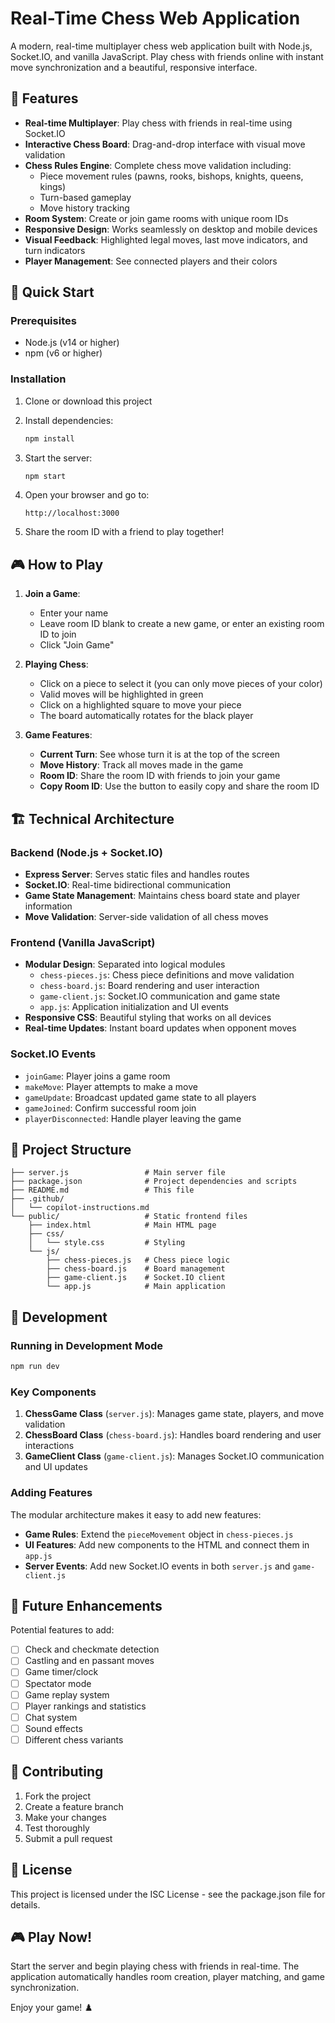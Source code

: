 # Real-Time Chess Web Application

A modern, real-time multiplayer chess web application built with Node.js, Socket.IO, and vanilla JavaScript. Play chess with friends online with instant move synchronization and a beautiful, responsive interface.

## 🌟 Features

- **Real-time Multiplayer**: Play chess with friends in real-time using Socket.IO
- **Interactive Chess Board**: Drag-and-drop interface with visual move validation
- **Chess Rules Engine**: Complete chess move validation including:
  - Piece movement rules (pawns, rooks, bishops, knights, queens, kings)
  - Turn-based gameplay
  - Move history tracking
- **Room System**: Create or join game rooms with unique room IDs
- **Responsive Design**: Works seamlessly on desktop and mobile devices
- **Visual Feedback**: Highlighted legal moves, last move indicators, and turn indicators
- **Player Management**: See connected players and their colors

## 🚀 Quick Start

### Prerequisites

- Node.js (v14 or higher)
- npm (v6 or higher)

### Installation

1. Clone or download this project
2. Install dependencies:
   ```bash
   npm install
   ```

3. Start the server:
   ```bash
   npm start
   ```

4. Open your browser and go to:
   ```
   http://localhost:3000
   ```

5. Share the room ID with a friend to play together!

## 🎮 How to Play

1. **Join a Game**:
   - Enter your name
   - Leave room ID blank to create a new game, or enter an existing room ID to join
   - Click "Join Game"

2. **Playing Chess**:
   - Click on a piece to select it (you can only move pieces of your color)
   - Valid moves will be highlighted in green
   - Click on a highlighted square to move your piece
   - The board automatically rotates for the black player

3. **Game Features**:
   - **Current Turn**: See whose turn it is at the top of the screen
   - **Move History**: Track all moves made in the game
   - **Room ID**: Share the room ID with friends to join your game
   - **Copy Room ID**: Use the button to easily copy and share the room ID

## 🏗️ Technical Architecture

### Backend (Node.js + Socket.IO)
- **Express Server**: Serves static files and handles routes
- **Socket.IO**: Real-time bidirectional communication
- **Game State Management**: Maintains chess board state and player information
- **Move Validation**: Server-side validation of all chess moves

### Frontend (Vanilla JavaScript)
- **Modular Design**: Separated into logical modules
  - `chess-pieces.js`: Chess piece definitions and move validation
  - `chess-board.js`: Board rendering and user interaction
  - `game-client.js`: Socket.IO communication and game state
  - `app.js`: Application initialization and UI events
- **Responsive CSS**: Beautiful styling that works on all devices
- **Real-time Updates**: Instant board updates when opponent moves

### Socket.IO Events
- `joinGame`: Player joins a game room
- `makeMove`: Player attempts to make a move
- `gameUpdate`: Broadcast updated game state to all players
- `gameJoined`: Confirm successful room join
- `playerDisconnected`: Handle player leaving the game

## 📁 Project Structure

```
├── server.js                 # Main server file
├── package.json              # Project dependencies and scripts
├── README.md                 # This file
├── .github/
│   └── copilot-instructions.md
└── public/                   # Static frontend files
    ├── index.html            # Main HTML page
    ├── css/
    │   └── style.css         # Styling
    └── js/
        ├── chess-pieces.js   # Chess piece logic
        ├── chess-board.js    # Board management
        ├── game-client.js    # Socket.IO client
        └── app.js            # Main application
```

## 🔧 Development

### Running in Development Mode
```bash
npm run dev
```

### Key Components

1. **ChessGame Class** (`server.js`): Manages game state, players, and move validation
2. **ChessBoard Class** (`chess-board.js`): Handles board rendering and user interactions
3. **GameClient Class** (`game-client.js`): Manages Socket.IO communication and UI updates

### Adding Features

The modular architecture makes it easy to add new features:
- **Game Rules**: Extend the `pieceMovement` object in `chess-pieces.js`
- **UI Features**: Add new components to the HTML and connect them in `app.js`
- **Server Events**: Add new Socket.IO events in both `server.js` and `game-client.js`

## 🎯 Future Enhancements

Potential features to add:
- [ ] Check and checkmate detection
- [ ] Castling and en passant moves
- [ ] Game timer/clock
- [ ] Spectator mode
- [ ] Game replay system
- [ ] Player rankings and statistics
- [ ] Chat system
- [ ] Sound effects
- [ ] Different chess variants

## 🤝 Contributing

1. Fork the project
2. Create a feature branch
3. Make your changes
4. Test thoroughly
5. Submit a pull request

## 📝 License

This project is licensed under the ISC License - see the package.json file for details.

## 🎮 Play Now!

Start the server and begin playing chess with friends in real-time. The application automatically handles room creation, player matching, and game synchronization.

Enjoy your game! ♟️

